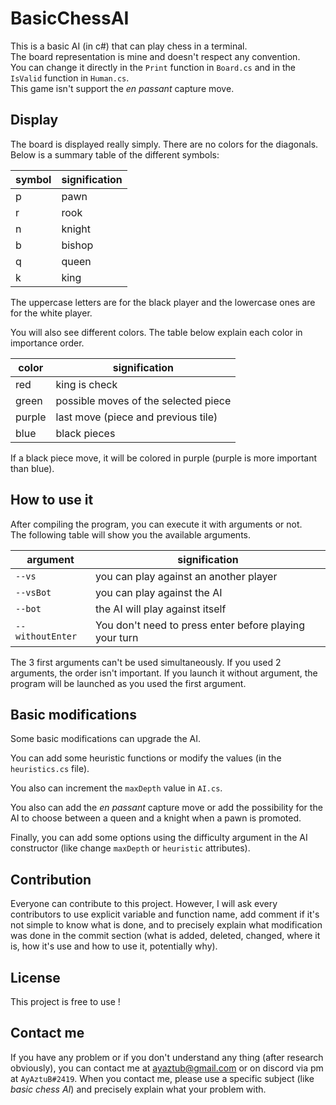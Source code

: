 # BasicChessAI
This is a basic AI (in c#) that can play chess in a terminal.\
The board representation is mine and doesn't respect any convention.\
You can change it directly in the `Print` function in `Board.cs` and in the `IsValid` function in `Human.cs`.\
This game isn't support the _en passant_ capture move.
## Display
The board is displayed really simply. There are no colors for the diagonals.\
Below is a summary table of the different symbols:

|symbol|signification|
|------|-------------|
|p|pawn|
|r|rook|
|n|knight|
|b|bishop|
|q|queen|
|k|king|

The uppercase letters are for the black player and the lowercase ones are for the white player.

You will also see different colors. The table below explain each color in importance order.

|color|signification|
|-----|-------------|
|red|king is check|
|green|possible moves of the selected piece|
|purple|last move (piece and previous tile)|
|blue|black pieces|

If a black piece move, it will be colored in purple (purple is more important than blue).

## How to use it

After compiling the program, you can execute it with arguments or not.\
The following table will show you the available arguments.

|argument|signification|
|--------|-------------|
|`--vs`|you can play against an another player|
|`--vsBot`|you can play against the AI|
|`--bot`|the AI will play against itself|
|`--withoutEnter`|You don't need to press enter before playing your turn|

The 3 first arguments can't be used simultaneously. If you used 2 arguments, the order isn't important. If you launch it without argument, the program will be launched as you used the first argument.


## Basic modifications

Some basic modifications can upgrade the AI.

You can add some heuristic functions or modify the values (in the `heuristics.cs` file).

You also can increment the `maxDepth` value in `AI.cs`.

You also can add the _en passant_ capture move or add the possibility for the AI to choose between a queen and a knight when a pawn is promoted.

Finally, you can add some options using the difficulty argument in the AI constructor (like change `maxDepth` or `heuristic` attributes).

## Contribution

Everyone can contribute to this project. However, I will ask every contributors to use explicit variable and function name, add comment if it's not simple to know what is done, and to precisely explain what modification was done in the commit section (what is added, deleted, changed, where it is, how it's use and how to use it, potentially why).

## License

This project is free to use !

## Contact me

If you have any problem or if you don't understand any thing (after research obviously), you can contact me at ayaztub@gmail.com or on discord via pm at `AyAztuB#2419`. When you contact me, please use a specific subject (like _basic chess AI_) and precisely explain what your problem with.
